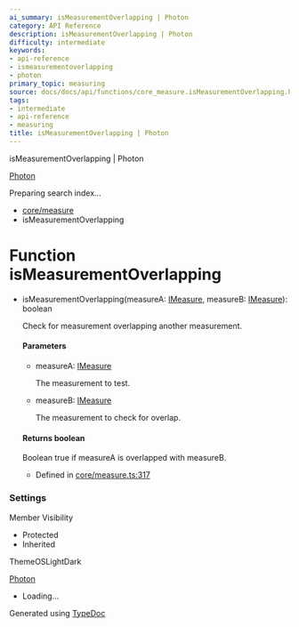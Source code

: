 ```yaml
---
ai_summary: isMeasurementOverlapping | Photon
category: API Reference
description: isMeasurementOverlapping | Photon
difficulty: intermediate
keywords:
- api-reference
- ismeasurementoverlapping
- photon
primary_topic: measuring
source: docs/docs/api/functions/core_measure.isMeasurementOverlapping.html
tags:
- intermediate
- api-reference
- measuring
title: isMeasurementOverlapping | Photon
---
```

isMeasurementOverlapping | Photon

[Photon](../index.md)




Preparing search index...

* [core/measure](../modules/core_measure.md)
* isMeasurementOverlapping

# Function isMeasurementOverlapping

* isMeasurementOverlapping(measureA: [IMeasure](../interfaces/core_maker.IMeasure.md), measureB: [IMeasure](../interfaces/core_maker.IMeasure.md)): boolean

  Check for measurement overlapping another measurement.

  #### Parameters

  + measureA: [IMeasure](../interfaces/core_maker.IMeasure.md)

    The measurement to test.
  + measureB: [IMeasure](../interfaces/core_maker.IMeasure.md)

    The measurement to check for overlap.

  #### Returns boolean

  Boolean true if measureA is overlapped with measureB.

  + Defined in [core/measure.ts:317](https://github.com/mwhite454/photon/blob/main/packages/photon/src/core/measure.ts#L317)

### Settings

Member Visibility

* Protected
* Inherited

ThemeOSLightDark

[Photon](../index.md)

* Loading...

Generated using [TypeDoc](https://typedoc.org/)

